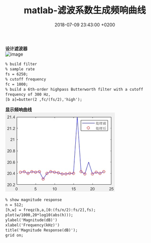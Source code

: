 ﻿---
layout: post
title:  "matlab-滤波系数生成频响曲线"
date:   2018-07-09 23:43:00 +0200
categories: _posts
---

**设计滤波器**  
![image](/img/2018-07-09-matlab-滤波系数生成频响曲线/1.jpg "image")  
```
% build filter
% sample rate
fs = 6250;
% cutoff frequency
fc = 1000;
% build a 6th-order highpass Butterworth filter with a cutoff frequency of 300 Hz,
[b a]=butter(2 ,fc/(fs/2),'high');
```

**显示频响曲线**  
![image](/img/2018-06-26-matlab-罗曼诺夫斯基准则剔除粗大值/1.jpg "image")  
```
% show magnitude response
n = 512;
[h,w] = freqz(b,a,[0:(fs/n/2):fs/2],fs);
plot(w/1000,20*log10(abs(h)));
ylabel('Magnitude(dB)')
xlabel('Frequency(kHz)')
title('Magnitude Response(dB)');
grid on;
```
